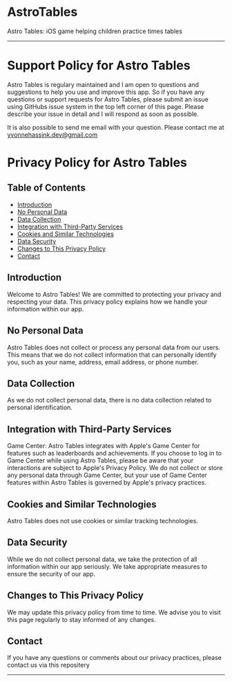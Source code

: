 # AstroTables
Astro Tables: iOS game helping children practice times tables

---
# Support Policy for Astro Tables

Astro Tables is regulary maintained and I am open to questions and suggestions to help you use and improve this app. So if you have any questions or support requests for Astro Tables, please submit an issue using GitHubs issue system in the top left corner of this page. Please describe your issue in detail and I will respond as soon as possible.

It is also possible to send me email with your question. Please contact me at yvonnehassink.dev@gmail.com

# Privacy Policy for Astro Tables

## Table of Contents
- [Introduction](#introduction)
- [No Personal Data](#no-personal-data)
- [Data Collection](#data-collection)
- [Integration with Third-Party Services](#integration-with-third-party-services)
- [Cookies and Similar Technologies](#cookies-and-similar-technologies)
- [Data Security](#data-security)
- [Changes to This Privacy Policy](#changes-to-this-privacy-policy)
- [Contact](#contact)

## Introduction
Welcome to Astro Tables! We are committed to protecting your privacy and respecting your data. This privacy policy explains how we handle your information within our app.

## No Personal Data
Astro Tables does not collect or process any personal data from our users. This means that we do not collect information that can personally identify you, such as your name, address, email address, or phone number.

## Data Collection
As we do not collect personal data, there is no data collection related to personal identification.

## Integration with Third-Party Services

Game Center:
Astro Tables integrates with Apple's Game Center for features such as leaderboards and achievements. If you choose to log in to Game Center while using Astro Tables, please be aware that your interactions are subject to Apple's Privacy Policy. We do not collect or store any personal data through Game Center, but your use of Game Center features within Astro Tables is governed by Apple's privacy practices.

## Cookies and Similar Technologies
Astro Tables does not use cookies or similar tracking technologies.

## Data Security
While we do not collect personal data, we take the protection of all information within our app seriously. We take appropriate measures to ensure the security of our app.

## Changes to This Privacy Policy
We may update this privacy policy from time to time. We advise you to visit this page regularly to stay informed of any changes.

## Contact
If you have any questions or comments about our privacy practices, please contact us via this repositery

---
